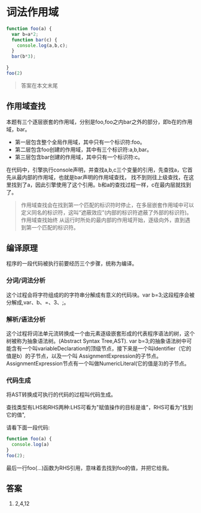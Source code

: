 # 词法作用域
```javascript
function foo(a) {
  var b=a*2;
  function bar(c) {
    console.log(a,b,c);
  }
  bar(b*3);
  
}
foo(2)
```
>答案在本文末尾

## 作用域查找
本题有三个逐层嵌套的作用域，分别是foo,foo之内bar之外的部分，即b在的作用域，bar。
+ 第一层包含整个全局作用域，其中只有一个标识符:foo。
+ 第二层包含foo创建的作用域，其中有三个标识符:a,b,bar。
+ 第三层包含bar创建的作用域，其中只有一个标识符:c。

在代码中，引擎执行console声明，并查找a,b,c三个变量的引用，先查找a，它首先从最内部的作用域，也就是bar声明的作用域查找，
找不到则往上级查找，在这里找到了a，因此引擎使用了这个引用。b和a的查找过程一样，c在最内层就找到了。
> 作用域查找会在找到第一个匹配的标识符时停止，在多层嵌套作用域中可以定义同名的标识符，这叫“遮蔽效应”(内部的标识符遮蔽了外部的标识符)。作用域查找始终
从运行时所处的最内部的作用域开始，逐级向外，直到遇到第一个匹配的标识符。

## 编译原理
程序的一段代码被执行前要经历三个步骤，统称为编译。

### 分词/词法分析
这个过程会将字符组成的的字符串分解成有意义的代码块。var b=3;这段程序会被分解成,var、b、=、3、;。

### 解析/语法分析
这个过程将词法单元流转换成一个由元素逐级嵌套形成的代表程序语法的树，这个树被称为抽象语法树。(Abstract Syntax Tree,AST).
var b=3;的抽象语法树中可能含有一个叫variableDeclaration的顶级节点，接下来是一个叫Identifier（它的值是b）的子节点，以及一个叫
AssignmentExpression的子节点。AssignmentExpression节点有一个叫做NumericLiteral(它的值是3)的子节点。
### 代码生成
将AST转换成可执行的代码的过程叫代码生成。

查找类型有LHS和RHS两种:LHS可看为"赋值操作的目标是谁"，RHS可看为"找到它的值",

请看下面一段代码:
```javascript
function foo(a) {
  console.log(a)
}
foo(2);
```
最后一行foo(...)函数为RHS引用，意味着去找到foo的值，并把它给我。


## 答案
1. 2,4,12